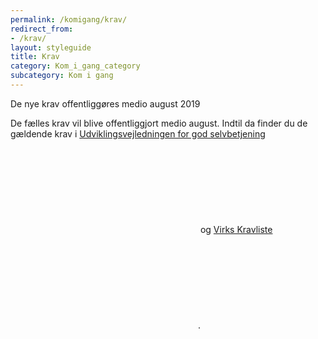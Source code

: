 ```yaml
---
permalink: /komigang/krav/
redirect_from:
- /krav/
layout: styleguide
title: Krav
category: Kom_i_gang_category
subcategory: Kom i gang
---
```

<div class="alert alert-warning " role="alert">
    <div class="alert-body">
        <p class="alert-heading">De nye krav offentliggøres medio august 2019</p>
        <p class="alert-text">De fælles krav vil blive offentliggjort medio august. Indtil da finder du de gældende krav i <a href="http://arkitekturguiden.digitaliser.dk/node/685" class="icon-link">Udviklingsvejledningen for god selvbetjening<svg class="icon-svg"><use xlink:href="#open-in-new"></use></svg></a> og <a href="https://myndighedsnet.virk.dk/virk-viden/integration-og-krav/krav-til-loesninger-paa-virk " class="icon-link">Virks Kravliste<svg class="icon-svg"><use xlink:href="#open-in-new"></use></svg></a>. </p>
    </div>
</div>
